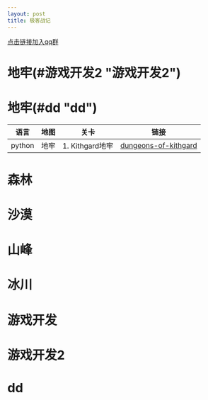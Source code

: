 ```yaml
---
layout: post
title: 极客战记
---
```

[点击链接加入qq群][网址1]

# 地牢(#游戏开发2 "游戏开发2")
# 地牢(#dd "dd")








语言 | 地图 | 关卡 | 链接
---|---|---|---
python | 地牢 | 1. Kithgard地牢 | [dungeons-of-kithgard](/极客战记/dungeons-of-kithgard.html)

# 森林
# 沙漠
# 山峰
# 冰川
# 游戏开发
# 游戏开发2
# dd

[网址1]:https://jq.qq.com/?_wv=1027&k=515sEh8